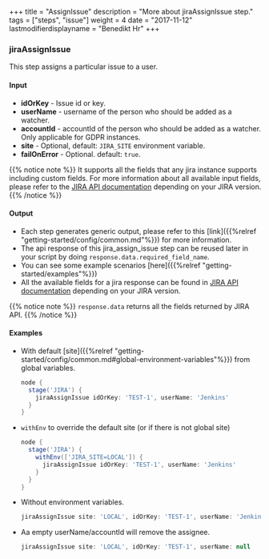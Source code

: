 +++
title = "AssignIssue"
description = "More about jiraAssignIssue step."
tags = ["steps", "issue"]
weight = 4
date = "2017-11-12"
lastmodifierdisplayname = "Benedikt Hr"
+++

### jiraAssignIssue

This step assigns a particular issue to a user.

#### Input

* **idOrKey** - Issue id or key.
* **userName** - username of the person who should be added as a watcher.
* **accountId** - accountId of the person who should be added as a watcher. Only applicable for GDPR instances.
* **site** - Optional, default: `JIRA_SITE` environment variable.
* **failOnError** - Optional. default: `true`.

{{% notice note %}}
It supports all the fields that any jira instance supports including custom fields. For more information about all available input fields, please refer to the [JIRA API documentation](https://docs.atlassian.com/jira/REST/) depending on your JIRA version.
{{% /notice %}}

#### Output

* Each step generates generic output, please refer to this [link]({{%relref "getting-started/config/common.md"%}}) for more information.
* The api response of this jira_assign_issue step can be reused later in your script by doing `response.data.required_field_name`.
* You can see some example scenarios [here]({{%relref "getting-started/examples"%}})
* All the available fields for a jira response can be found in [JIRA API documentation](https://docs.atlassian.com/jira/REST/) depending on your JIRA version.

{{% notice note %}}
`response.data` returns all the fields returned by JIRA API.
{{% /notice %}}

#### Examples

* With default [site]({{%relref "getting-started/config/common.md#global-environment-variables"%}}) from global variables.

    ```groovy
    node {
      stage('JIRA') {
        jiraAssignIssue idOrKey: 'TEST-1', userName: 'Jenkins'
      }
    }
    ```
* `withEnv` to override the default site (or if there is not global site)

    ```groovy
    node {
      stage('JIRA') {
        withEnv(['JIRA_SITE=LOCAL']) {
          jiraAssignIssue idOrKey: 'TEST-1', userName: 'Jenkins'
        }
      }
    }
    ```
* Without environment variables.

    ```groovy
    jiraAssignIssue site: 'LOCAL', idOrKey: 'TEST-1', userName: 'Jenkins'
    ```
* Aa empty userName/accountId will remove the assignee.

    ```groovy
    jiraAssignIssue site: 'LOCAL', idOrKey: 'TEST-1', userName: null
    ```